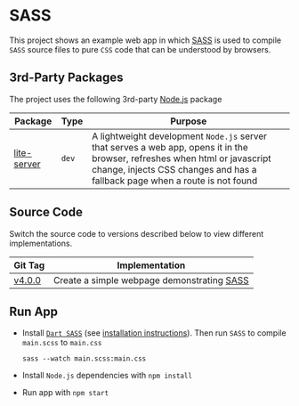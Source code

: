 # SASS

This project shows an example web app in which [SASS](https://sass-lang.com/) is used to compile `SASS` source files to pure `CSS` code that can be understood by browsers.

## 3rd-Party Packages

The project uses the following 3rd-party [Node.js](https://nodejs.org/) package

| Package | Type | Purpose |
|---------|------|---------|
| [lite-server](https://www.npmjs.com/package/lite-server) | `dev` | A lightweight development `Node.js` server that serves a web app, opens it in the browser, refreshes when html or javascript change, injects CSS changes and has a fallback page when a route is not found |

## Source Code

Switch the source code to versions described below to view different implementations.

| Git Tag | Implementation |
|---------|----------------|
| [v4.0.0](https://github.com/TranXuanHoang/TheWeb/releases/tag/v4.0.0) | Create a simple webpage demonstrating [SASS](https://sass-lang.com/) |

## Run App

* Install [`Dart SASS`](https://sass-lang.com/dart-sass) (see [installation instructions](https://sass-lang.com/install)). Then run `SASS` to compile `main.scss` to `main.css`

  ```shell
  sass --watch main.scss:main.css
  ```

* Install `Node.js` dependencies with `npm install`
* Run app with `npm start`
